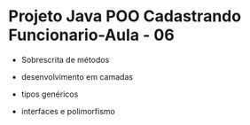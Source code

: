  # Projeto Java POO Cadastrando Funcionario-Aula - 06

* Sobrescrita de métodos

* desenvolvimento em camadas

* tipos genéricos

* interfaces e polimorfismo